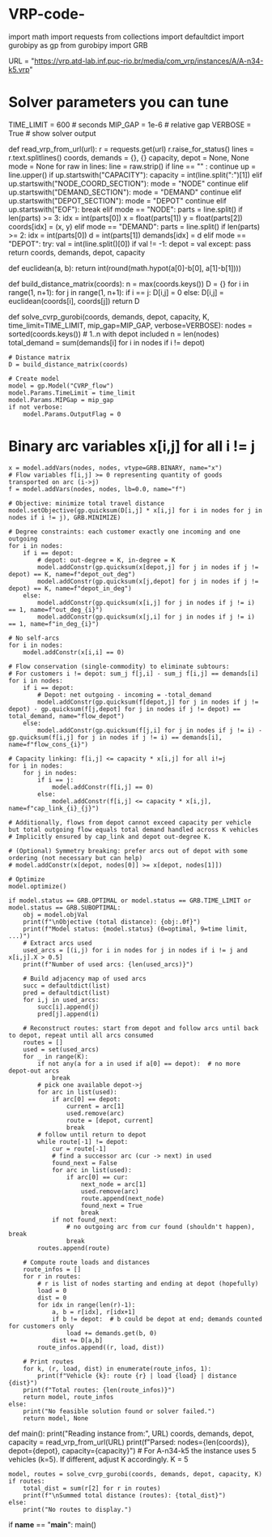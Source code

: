 # VRP-code-
import math
import requests
from collections import defaultdict
import gurobipy as gp
from gurobipy import GRB

URL = "https://vrp.atd-lab.inf.puc-rio.br/media/com_vrp/instances/A/A-n34-k5.vrp"  

# Solver parameters you can tune
TIME_LIMIT = 600            # seconds
MIP_GAP = 1e-6              # relative gap
VERBOSE = True              # show solver output

def read_vrp_from_url(url):
    r = requests.get(url)
    r.raise_for_status()
    lines = r.text.splitlines()
    coords, demands = {}, {}
    capacity, depot = None, None
    mode = None
    for raw in lines:
        line = raw.strip()
        if line == "" : continue
        up = line.upper()
        if up.startswith("CAPACITY"):
            capacity = int(line.split(":")[1])
        elif up.startswith("NODE_COORD_SECTION"):
            mode = "NODE"
            continue
        elif up.startswith("DEMAND_SECTION"):
            mode = "DEMAND"
            continue
        elif up.startswith("DEPOT_SECTION"):
            mode = "DEPOT"
            continue
        elif up.startswith("EOF"):
            break
        elif mode == "NODE":
            parts = line.split()
            if len(parts) >= 3:
                idx = int(parts[0])
                x = float(parts[1])
                y = float(parts[2])
                coords[idx] = (x, y)
        elif mode == "DEMAND":
            parts = line.split()
            if len(parts) >= 2:
                idx = int(parts[0])
                d = int(parts[1])
                demands[idx] = d
        elif mode == "DEPOT":
            try:
                val = int(line.split()[0])
                if val != -1:
                    depot = val
            except:
                pass
    return coords, demands, depot, capacity

def euclidean(a, b):
    return int(round(math.hypot(a[0]-b[0], a[1]-b[1])))

def build_distance_matrix(coords):
    n = max(coords.keys())
    D = {}
    for i in range(1, n+1):
        for j in range(1, n+1):
            if i == j:
                D[i,j] = 0
            else:
                D[i,j] = euclidean(coords[i], coords[j])
    return D

def solve_cvrp_gurobi(coords, demands, depot, capacity, K, time_limit=TIME_LIMIT, mip_gap=MIP_GAP, verbose=VERBOSE):
    nodes = sorted(coords.keys())        # 1..n with depot included
    n = len(nodes)
    total_demand = sum(demands[i] for i in nodes if i != depot)

    # Distance matrix
    D = build_distance_matrix(coords)

    # Create model
    model = gp.Model("CVRP_flow")
    model.Params.TimeLimit = time_limit
    model.Params.MIPGap = mip_gap
    if not verbose:
        model.Params.OutputFlag = 0

# Binary arc variables x[i,j] for all i != j
    x = model.addVars(nodes, nodes, vtype=GRB.BINARY, name="x")
    # Flow variables f[i,j] >= 0 representing quantity of goods transported on arc (i->j)
    f = model.addVars(nodes, nodes, lb=0.0, name="f")

    # Objective: minimize total travel distance
    model.setObjective(gp.quicksum(D[i,j] * x[i,j] for i in nodes for j in nodes if i != j), GRB.MINIMIZE)

    # Degree constraints: each customer exactly one incoming and one outgoing
    for i in nodes:
        if i == depot:
            # depot: out-degree = K, in-degree = K
            model.addConstr(gp.quicksum(x[depot,j] for j in nodes if j != depot) == K, name=f"depot_out_deg")
            model.addConstr(gp.quicksum(x[j,depot] for j in nodes if j != depot) == K, name=f"depot_in_deg")
        else:
            model.addConstr(gp.quicksum(x[i,j] for j in nodes if j != i) == 1, name=f"out_deg_{i}")
            model.addConstr(gp.quicksum(x[j,i] for j in nodes if j != i) == 1, name=f"in_deg_{i}")

    # No self-arcs
    for i in nodes:
        model.addConstr(x[i,i] == 0)

    # Flow conservation (single-commodity) to eliminate subtours:
    # For customers i != depot: sum_j f[j,i] - sum_j f[i,j] == demands[i]
    for i in nodes:
        if i == depot:
            # Depot: net outgoing - incoming = -total_demand
            model.addConstr(gp.quicksum(f[depot,j] for j in nodes if j != depot) - gp.quicksum(f[j,depot] for j in nodes if j != depot) == total_demand, name="flow_depot")
        else:
            model.addConstr(gp.quicksum(f[j,i] for j in nodes if j != i) - gp.quicksum(f[i,j] for j in nodes if j != i) == demands[i], name=f"flow_cons_{i}")

    # Capacity linking: f[i,j] <= capacity * x[i,j] for all i!=j
    for i in nodes:
        for j in nodes:
            if i == j: 
                model.addConstr(f[i,j] == 0)
            else:
                model.addConstr(f[i,j] <= capacity * x[i,j], name=f"cap_link_{i}_{j}")

    # Additionally, flows from depot cannot exceed capacity per vehicle but total outgoing flow equals total demand handled across K vehicles
    # Implicitly ensured by cap_link and depot out-degree K.

    # (Optional) Symmetry breaking: prefer arcs out of depot with some ordering (not necessary but can help)
    # model.addConstr(x[depot, nodes[0]] >= x[depot, nodes[1]])

    # Optimize
    model.optimize()

    if model.status == GRB.OPTIMAL or model.status == GRB.TIME_LIMIT or model.status == GRB.SUBOPTIMAL:
        obj = model.objVal
        print(f"\nObjective (total distance): {obj:.0f}")
        print(f"Model status: {model.status} (0=optimal, 9=time limit, ...)")
        # Extract arcs used
        used_arcs = [(i,j) for i in nodes for j in nodes if i != j and x[i,j].X > 0.5]
        print(f"Number of used arcs: {len(used_arcs)}")

        # Build adjacency map of used arcs
        succ = defaultdict(list)
        pred = defaultdict(list)
        for i,j in used_arcs:
            succ[i].append(j)
            pred[j].append(i)

        # Reconstruct routes: start from depot and follow arcs until back to depot, repeat until all arcs consumed
        routes = []
        used = set(used_arcs)
        for _ in range(K):
            if not any(a for a in used if a[0] == depot):  # no more depot-out arcs
                break
            # pick one available depot->j
            for arc in list(used):
                if arc[0] == depot:
                    current = arc[1]
                    used.remove(arc)
                    route = [depot, current]
                    break
            # follow until return to depot
            while route[-1] != depot:
                cur = route[-1]
                # find a successor arc (cur -> next) in used
                found_next = False
                for arc in list(used):
                    if arc[0] == cur:
                        next_node = arc[1]
                        used.remove(arc)
                        route.append(next_node)
                        found_next = True
                        break
                if not found_next:
                    # no outgoing arc from cur found (shouldn't happen), break
                    break
            routes.append(route)

        # Compute route loads and distances
        route_infos = []
        for r in routes:
            # r is list of nodes starting and ending at depot (hopefully)
            load = 0
            dist = 0
            for idx in range(len(r)-1):
                a, b = r[idx], r[idx+1]
                if b != depot:  # b could be depot at end; demands counted for customers only
                    load += demands.get(b, 0)
                dist += D[a,b]
            route_infos.append((r, load, dist))

        # Print routes
        for k, (r, load, dist) in enumerate(route_infos, 1):
            print(f"Vehicle {k}: route {r} | load {load} | distance {dist}")
        print(f"Total routes: {len(route_infos)}")
        return model, route_infos
    else:
        print("No feasible solution found or solver failed.")
        return model, None

def main():
    print("Reading instance from:", URL)
    coords, demands, depot, capacity = read_vrp_from_url(URL)
    print(f"Parsed: nodes={len(coords)}, depot={depot}, capacity={capacity}")
    # For A-n34-k5 the instance uses 5 vehicles (k=5). If different, adjust K accordingly.
    K = 5

    model, routes = solve_cvrp_gurobi(coords, demands, depot, capacity, K)
    if routes:
        total_dist = sum(r[2] for r in routes)
        print(f"\nSummed total distance (routes): {total_dist}")
    else:
        print("No routes to display.")

if __name__ == "__main__":
    main()

